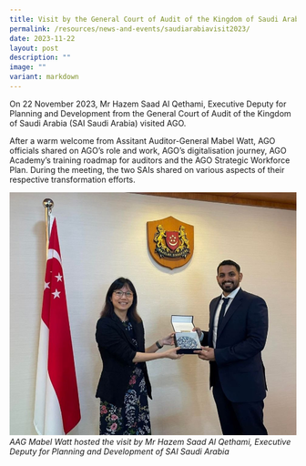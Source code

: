 ```yaml
---
title: Visit by the General Court of Audit of the Kingdom of Saudi Arabia
permalink: /resources/news-and-events/saudiarabiavisit2023/
date: 2023-11-22
layout: post
description: ""
image: ""
variant: markdown
---
```

On 22 November 2023, Mr Hazem Saad Al Qethami, Executive Deputy for Planning and Development from the General Court of Audit of the Kingdom of Saudi Arabia (SAI Saudi Arabia) visited AGO. 

After a warm welcome from Assitant Auditor-General Mabel Watt, AGO officials shared on AGO’s role and work, AGO’s digitalisation journey, AGO Academy’s training roadmap for auditors and the AGO Strategic Workforce Plan. During the meeting, the two SAIs shared on various aspects of their respective transformation efforts. 

![](/images/News%20&%20Events%20Photos/2023/SAISaudiVisit_1.jpg)
*AAG Mabel Watt hosted the visit by Mr Hazem Saad Al Qethami, Executive Deputy for Planning and Development of SAI Saudi Arabia*